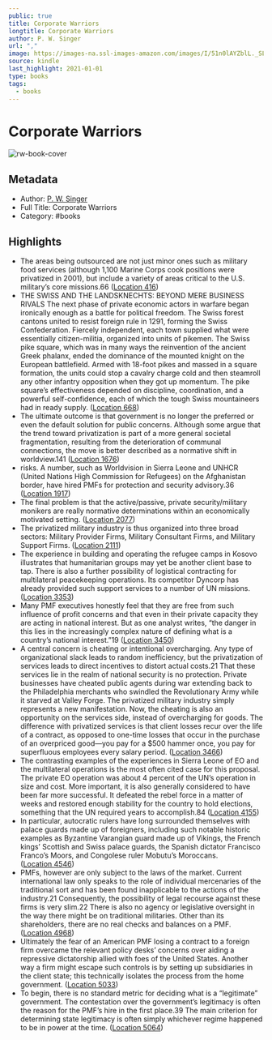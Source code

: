 ```yaml
---
public: true
title: Corporate Warriors
longtitle: Corporate Warriors
author: P. W. Singer
url: ","
image: https://images-na.ssl-images-amazon.com/images/I/51n0lAYZblL._SL200_.jpg
source: kindle
last_highlight: 2021-01-01
type: books
tags:
  - books
---
```

# Corporate Warriors

![rw-book-cover](https://images-na.ssl-images-amazon.com/images/I/51n0lAYZblL._SL200_.jpg)

## Metadata
- Author: [P. W. Singer](P.%20W.%20Singer.md)
- Full Title: Corporate Warriors
- Category: #books

## Highlights
- The areas being outsourced are not just minor ones such as military food services (although 1,100 Marine Corps cook positions were privatized in 2001), but include a variety of areas critical to the U.S. military’s core missions.66 ([Location 416](https://readwise.io/to_kindle?action=open&asin=B0056BX7AS&location=416))
- THE SWISS AND THE LANDSKNECHTS: BEYOND MERE BUSINESS RIVALS The next phase of private economic actors in warfare began ironically enough as a battle for political freedom. The Swiss forest cantons united to resist foreign rule in 1291, forming the Swiss Confederation. Fiercely independent, each town supplied what were essentially citizen-militia, organized into units of pikemen. The Swiss pike square, which was in many ways the reinvention of the ancient Greek phalanx, ended the dominance of the mounted knight on the European battlefield. Armed with 18-foot pikes and massed in a square formation, the units could stop a cavalry charge cold and then steamroll any other infantry opposition when they got up momentum. The pike square’s effectiveness depended on discipline, coordination, and a powerful self-confidence, each of which the tough Swiss mountaineers had in ready supply. ([Location 668](https://readwise.io/to_kindle?action=open&asin=B0056BX7AS&location=668))
- The ultimate outcome is that government is no longer the preferred or even the default solution for public concerns. Although some argue that the trend toward privatization is part of a more general societal fragmentation, resulting from the deterioration of communal connections, the move is better described as a normative shift in worldview.141 ([Location 1676](https://readwise.io/to_kindle?action=open&asin=B0056BX7AS&location=1676))
- risks. A number, such as Worldvision in Sierra Leone and UNHCR (United Nations High Commission for Refugees) on the Afghanistan border, have hired PMFs for protection and security advisory.36 ([Location 1917](https://readwise.io/to_kindle?action=open&asin=B0056BX7AS&location=1917))
- The final problem is that the active/passive, private security/military monikers are really normative determinations within an economically motivated setting. ([Location 2077](https://readwise.io/to_kindle?action=open&asin=B0056BX7AS&location=2077))
- The privatized military industry is thus organized into three broad sectors: Military Provider Firms, Military Consultant Firms, and Military Support Firms. ([Location 2111](https://readwise.io/to_kindle?action=open&asin=B0056BX7AS&location=2111))
- The experience in building and operating the refugee camps in Kosovo illustrates that humanitarian groups may yet be another client base to tap. There is also a further possibility of logistical contracting for multilateral peacekeeping operations. Its competitor Dyncorp has already provided such support services to a number of UN missions. ([Location 3353](https://readwise.io/to_kindle?action=open&asin=B0056BX7AS&location=3353))
- Many PMF executives honestly feel that they are free from such influence of profit concerns and that even in their private capacity they are acting in national interest. But as one analyst writes, “the danger in this lies in the increasingly complex nature of defining what is a country’s national interest.”19 ([Location 3450](https://readwise.io/to_kindle?action=open&asin=B0056BX7AS&location=3450))
- A central concern is cheating or intentional overcharging. Any type of organizational slack leads to random inefficiency, but the privatization of services leads to direct incentives to distort actual costs.21 That these services lie in the realm of national security is no protection. Private businesses have cheated public agents during war extending back to the Philadelphia merchants who swindled the Revolutionary Army while it starved at Valley Forge. The privatized military industry simply represents a new manifestation. Now, the cheating is also an opportunity on the services side, instead of overcharging for goods. The difference with privatized services is that client losses recur over the life of a contract, as opposed to one-time losses that occur in the purchase of an overpriced good—you pay for a $500 hammer once, you pay for superfluous employees every salary period. ([Location 3466](https://readwise.io/to_kindle?action=open&asin=B0056BX7AS&location=3466))
- The contrasting examples of the experiences in Sierra Leone of EO and the multilateral operations is the most often cited case for this proposal. The private EO operation was about 4 percent of the UN’s operation in size and cost. More important, it is also generally considered to have been far more successful. It defeated the rebel force in a matter of weeks and restored enough stability for the country to hold elections, something that the UN required years to accomplish.84 ([Location 4155](https://readwise.io/to_kindle?action=open&asin=B0056BX7AS&location=4155))
- In particular, autocratic rulers have long surrounded themselves with palace guards made up of foreigners, including such notable historic examples as Byzantine Varangian guard made up of Vikings, the French kings’ Scottish and Swiss palace guards, the Spanish dictator Francisco Franco’s Moors, and Congolese ruler Mobutu’s Moroccans. ([Location 4546](https://readwise.io/to_kindle?action=open&asin=B0056BX7AS&location=4546))
- PMFs, however are only subject to the laws of the market. Current international law only speaks to the role of individual mercenaries of the traditional sort and has been found inapplicable to the actions of the industry.21 Consequently, the possibility of legal recourse against these firms is very slim.22 There is also no agency or legislative oversight in the way there might be on traditional militaries. Other than its shareholders, there are no real checks and balances on a PMF. ([Location 4968](https://readwise.io/to_kindle?action=open&asin=B0056BX7AS&location=4968))
- Ultimately the fear of an American PMF losing a contract to a foreign firm overcame the relevant policy desks’ concerns over aiding a repressive dictatorship allied with foes of the United States. Another way a firm might escape such controls is by setting up subsidiaries in the client state; this technically isolates the process from the home government. ([Location 5033](https://readwise.io/to_kindle?action=open&asin=B0056BX7AS&location=5033))
- To begin, there is no standard metric for deciding what is a “legitimate” government. The contestation over the government’s legitimacy is often the reason for the PMF’s hire in the first place.39 The main criterion for determining state legitimacy is often simply whichever regime happened to be in power at the time. ([Location 5064](https://readwise.io/to_kindle?action=open&asin=B0056BX7AS&location=5064))
